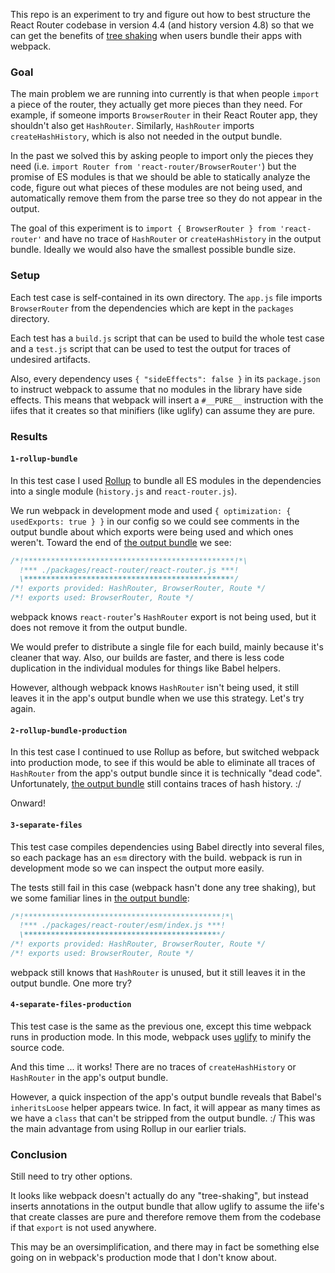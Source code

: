 This repo is an experiment to try and figure out how to best structure the React Router codebase in version 4.4 (and history version 4.8) so that we can get the benefits of [tree shaking](https://webpack.js.org/guides/tree-shaking/) when users bundle their apps with webpack.

### Goal

The main problem we are running into currently is that when people `import` a piece of the router, they actually get more pieces than they need. For example, if someone imports `BrowserRouter` in their React Router app, they shouldn't also get `HashRouter`. Similarly, `HashRouter` imports `createHashHistory`, which is also not needed in the output bundle.

In the past we solved this by asking people to import only the pieces they need (i.e. `import Router from 'react-router/BrowserRouter'`) but the promise of ES modules is that we should be able to statically analyze the code, figure out what pieces of these modules are not being used, and automatically remove them from the parse tree so they do not appear in the output.

The goal of this experiment is to `import { BrowserRouter } from 'react-router'` and have no trace of `HashRouter` or `createHashHistory` in the output bundle. Ideally we would also have the smallest possible bundle size.

### Setup

Each test case is self-contained in its own directory. The `app.js` file imports `BrowserRouter` from the dependencies which are kept in the `packages` directory.

Each test has a `build.js` script that can be used to build the whole test case and a `test.js` script that can be used to test the output for traces of undesired artifacts.

Also, every dependency uses `{ "sideEffects": false }` in its `package.json` to instruct webpack to assume that no modules in the library have side effects. This means that webpack will insert a `#__PURE__` instruction with the iifes that it creates so that minifiers (like uglify) can assume they are pure.

### Results

#### `1-rollup-bundle`

In this test case I used [Rollup](https://rollupjs.org/) to bundle all ES modules in the dependencies into a single module (`history.js` and `react-router.js`).

We run webpack in development mode and used `{ optimization: { usedExports: true } }` in our config so we could see comments in the output bundle about which exports were being used and which ones weren't. Toward the end of [the output bundle](https://github.com/mjackson/tree-shaking/blob/master/1-rollup-bundle/build/main.js) we see:

```js
/*!***********************************************!*\
  !*** ./packages/react-router/react-router.js ***!
  \***********************************************/
/*! exports provided: HashRouter, BrowserRouter, Route */
/*! exports used: BrowserRouter, Route */
```

webpack knows `react-router`'s `HashRouter` export is not being used, but it does not remove it from the output bundle.

We would prefer to distribute a single file for each build, mainly because it's cleaner that way. Also, our builds are faster, and there is less code duplication in the individual modules for things like Babel helpers.

However, although webpack knows `HashRouter` isn't being used, it still leaves it in the app's output bundle when we use this strategy. Let's try again.

#### `2-rollup-bundle-production`

In this test case I continued to use Rollup as before, but switched webpack into production mode, to see if this would be able to eliminate all traces of `HashRouter` from the app's output bundle since it is technically "dead code". Unfortunately, [the output bundle](https://github.com/mjackson/tree-shaking/blob/master/2-rollup-bundle-production/build/main.js) still contains traces of hash history. :/

Onward!

#### `3-separate-files`

This test case compiles dependencies using Babel directly into several files, so each package has an `esm` directory with the build. webpack is run in development mode so we can inspect the output more easily.

The tests still fail in this case (webpack hasn't done any tree shaking), but we some familiar lines in [the output bundle](https://github.com/mjackson/tree-shaking/blob/master/3-separate-files/build/main.js):

```js
/*!********************************************!*\
  !*** ./packages/react-router/esm/index.js ***!
  \********************************************/
/*! exports provided: HashRouter, BrowserRouter, Route */
/*! exports used: BrowserRouter, Route */
```

webpack still knows that `HashRouter` is unused, but it still leaves it in the output bundle. One more try?

#### `4-separate-files-production`

This test case is the same as the previous one, except this time webpack runs in production mode. In this mode, webpack uses [uglify](https://github.com/webpack-contrib/uglifyjs-webpack-plugin) to minify the source code.

And this time ... it works! There are no traces of `createHashHistory` or `HashRouter` in the app's output bundle.

However, a quick inspection of the app's output bundle reveals that Babel's `inheritsLoose` helper appears twice. In fact, it will appear as many times as we have a `class` that can't be stripped from the output bundle. :/ This was the main advantage from using Rollup in our earlier trials.

### Conclusion

Still need to try other options.

It looks like webpack doesn't actually do any "tree-shaking", but instead inserts annotations in the output bundle that allow uglify to assume the iife's that create classes are pure and therefore remove them from the codebase if that `export` is not used anywhere.

This may be an oversimplification, and there may in fact be something else going on in webpack's production mode that I don't know about.
